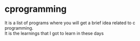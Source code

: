 # cprogramming
It is a list of programs where you will get a brief idea related to c programming.
<br>
It is the learnings that I got to learn in these days
